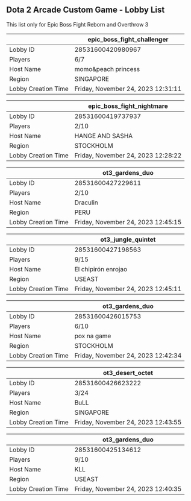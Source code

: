 ## Dota 2 Arcade Custom Game - Lobby List

This list only for Epic Boss Fight Reborn and Overthrow 3

|  | epic_boss_fight_challenger |
| ------ | ------ |
| Lobby ID | 28531600420980967 |
| Players | 6/7 |
| Host Name | momo&peach princess |
| Region | SINGAPORE |
| Lobby Creation Time | Friday, November 24, 2023 12:31:11 |


|  | epic_boss_fight_nightmare |
| ------ | ------ |
| Lobby ID | 28531600419737937 |
| Players | 2/10 |
| Host Name | HANGE AND SASHA |
| Region | STOCKHOLM |
| Lobby Creation Time | Friday, November 24, 2023 12:28:22 |


|  | ot3_gardens_duo |
| ------ | ------ |
| Lobby ID | 28531600427229611 |
| Players | 2/10 |
| Host Name | Draculin |
| Region | PERU |
| Lobby Creation Time | Friday, November 24, 2023 12:45:15 |


|  | ot3_jungle_quintet |
| ------ | ------ |
| Lobby ID | 28531600427198563 |
| Players | 9/15 |
| Host Name | El chipirón enrojao |
| Region | USEAST |
| Lobby Creation Time | Friday, November 24, 2023 12:45:11 |


|  | ot3_gardens_duo |
| ------ | ------ |
| Lobby ID | 28531600426015753 |
| Players | 6/10 |
| Host Name | pox na game |
| Region | STOCKHOLM |
| Lobby Creation Time | Friday, November 24, 2023 12:42:34 |


|  | ot3_desert_octet |
| ------ | ------ |
| Lobby ID | 28531600426623222 |
| Players | 3/24 |
| Host Name | BuLL |
| Region | SINGAPORE |
| Lobby Creation Time | Friday, November 24, 2023 12:43:55 |


|  | ot3_gardens_duo |
| ------ | ------ |
| Lobby ID | 28531600425134612 |
| Players | 9/10 |
| Host Name | KLL |
| Region | USEAST |
| Lobby Creation Time | Friday, November 24, 2023 12:40:35 |


